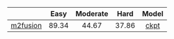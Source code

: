 |                                             | Easy | Moderate | Hard | Model |
|---------------------------------------------|:-------:|:-------:|:-------:|:-------:|
|[m2fusion](M2-Fusion-New/tools)| 89.34 | 44.67 | 37.86 | [ckpt](https://drive.google.com/file/d/1DQtzf14LzYVGPJUkiolI2qd4mVvfsKgs/view?usp=sharing) |
